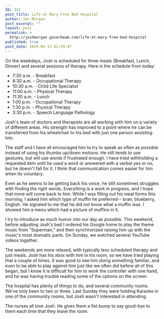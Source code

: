 ```yaml
---
ID: 321
post_title: Life at Mary Free Bed Hospital
author: Jon Morgan
post_excerpt: ""
layout: post
permalink: >
  http://joshmorgan.gazerbeam.com/life-at-mary-free-bed-hospital
published: true
post_date: 2019-04-17 01:59:47
---
```

<!-- wp:tadv/classic-paragraph -->
<p>On the weekdays, Josh is scheduled for three meals (Breakfast, Lunch, Dinner) and several sessions of therapy. Here is the schedule from today:</p>
<ul>
<li>7:30 a.m. - Breakfast</li>
<li>8:30 a.m. - Occupational Therapy</li>
<li>10:30 a.m. - Child Life Specialist</li>
<li>11:00 a.m. - Physical Therapy</li>
<li>11:30 a.m. - Lunch</li>
<li>1:00 p.m. - Occupational Therapy</li>
<li>1:30 p.m. - Physical Therapy</li>
<li>3:30 p.m. - Speech Language Pathology</li>
</ul>
<p>Josh's team of doctors and therapists are all working with him on a variety of different areas. His strength has improved to a point where he can be transferred from his wheelchair to his bed with just one person assisting him.</p>
<p>The staff and I have all encouraged him to try to speak as often as possible instead of using his thumbs up/down motions. He still tends to use gestures, but will use words if frustrated enough. I have tried withholding a requested item until he used a word or answered with a verbal yes or no, but he doesn't fall for it. I think that communication comes easier for him when its voluntary.</p>
<p>Even as he seems to be getting back his voice, he still sometimes struggles with finding the right words. Everything is a work in progress, and I hope that more will come back to him. While I was filling out his meal forms this morning, I asked him which type of muffin he preferred-- bran, blueberry, English. He signaled to me that he did not know what a muffin was. I showed him a menu which had a picture of muffins in it.</p>
<p>I try to introduce as much humor into our day as possible. This weekend, before adjusting Josh's bed I ordered his Google home to play the theme music from "Superman," and then synchronized raising him up with the music's most dramatic parts. On Sunday, we watched several YouTube videos together.</p>
<p>The weekends are more relaxed, with typically less scheduled therapy and just meals. Josh has his xbox with him in his room, so we have tried playing that a couple of times. It was good to see him doing something familiar, and even to be able to play against him just like we often did before all of this began, but I know it is difficult for him to work the controller with one hand, and he was having trouble reading some of the options on the screen.</p>
<p>The hospital has plenty of things to do, and several community rooms. We've only been to two or three. Last Sunday they were holding Karaoke in one of the community rooms, but Josh wasn't interested in attending.</p>
<p>The nurses all love Josh. He gives them a fist bump to say good-bye to them each time that they leave the room.</p>
<!-- /wp:tadv/classic-paragraph -->
